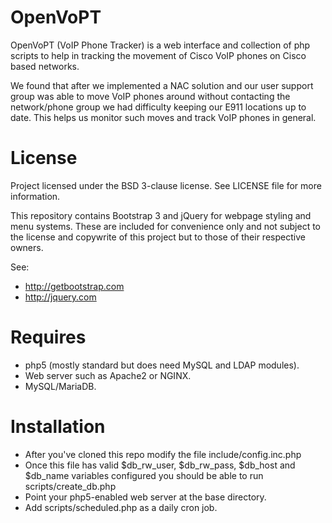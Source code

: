 # OpenVoPT

OpenVoPT (VoIP Phone Tracker) is a web interface and collection of php scripts 
to help in tracking the movement of Cisco VoIP phones on Cisco based networks.

We found that after we implemented a NAC solution and our user support group
was able to move VoIP phones around without contacting the network/phone group
we had difficulty keeping our E911 locations up to date.  This helps us monitor
such moves and track VoIP phones in general.

# License
Project licensed under the BSD 3-clause license.  See LICENSE file for more
information.

This repository contains Bootstrap 3 and jQuery for webpage styling and menu
systems.  These are included for convenience only and not subject to the
license and copywrite of this project but to those of their respective owners.

See:
* http://getbootstrap.com
* http://jquery.com

# Requires
* php5 (mostly standard but does need MySQL and LDAP modules). 
* Web server such as Apache2 or NGINX. 
* MySQL/MariaDB. 

# Installation

- After you've cloned this repo modify the file include/config.inc.php
- Once this file has valid $db_rw_user, $db_rw_pass, $db_host and $db_name variables configured you should be able to run scripts/create_db.php
- Point your php5-enabled web server at the base directory.
- Add scripts/scheduled.php as a daily cron job.
